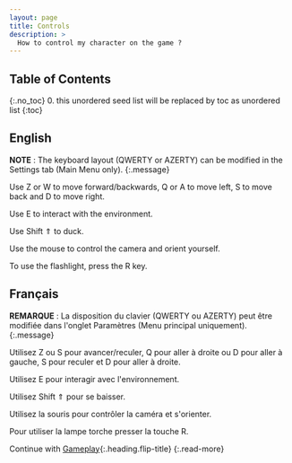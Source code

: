 ```yaml
---
layout: page
title: Controls
description: >
  How to control my character on the game ?
---
```


## Table of Contents
{:.no_toc}
0. this unordered seed list will be replaced by toc as unordered list
{:toc}

## English

**NOTE** : The keyboard layout (QWERTY or AZERTY) can be modified in the Settings tab (Main Menu only).
{:.message}

Use Z or W to move forward/backwards, Q or A to move left, S to move back and D to move right.

Use E to interact with the environment.

Use Shift ⇑ to duck.

Use the mouse to control the camera and orient yourself.

To use the flashlight, press the R key.

## Français

**REMARQUE** : La disposition du clavier (QWERTY ou AZERTY) peut être modifiée dans l'onglet Paramètres (Menu principal uniquement).
{:.message}

Utilisez Z ou S pour avancer/reculer, Q pour aller à droite ou D pour aller à gauche, S pour reculer et D pour aller à droite.

Utilisez E pour interagir avec l'environnement.

Utilisez Shift ⇑ pour se baisser. 

Utilisez la souris pour contrôler la caméra et s'orienter.

Pour utiliser la lampe torche presser la touche R.

Continue with [Gameplay](gameplay.md){:.heading.flip-title}
{:.read-more}